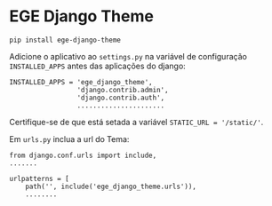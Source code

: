 # EGE Django Theme

```
pip install ege-django-theme
```

Adicione o aplicativo ao ```settings.py``` na variável de configuração ```INSTALLED_APPS``` antes das aplicações do django:

```
INSTALLED_APPS = 'ege_django_theme',
                 'django.contrib.admin',
                 'django.contrib.auth',
                 ......................
```

Certifique-se de que está setada a variável ```STATIC_URL = '/static/'```.

Em ```urls.py``` inclua a url do Tema:

```
from django.conf.urls import include,
.......

urlpatterns = [
    path('', include('ege_django_theme.urls')),
    ........
```
